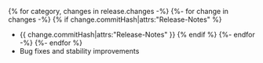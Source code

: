 {% for category, changes in release.changes -%}
{%- for change in changes -%}
{% if change.commitHash|attrs:"Release-Notes" %}
- {{ change.commitHash|attrs:"Release-Notes" }}
{% endif %}
{%- endfor -%}
{%- endfor %}
- Bug fixes and stability improvements
